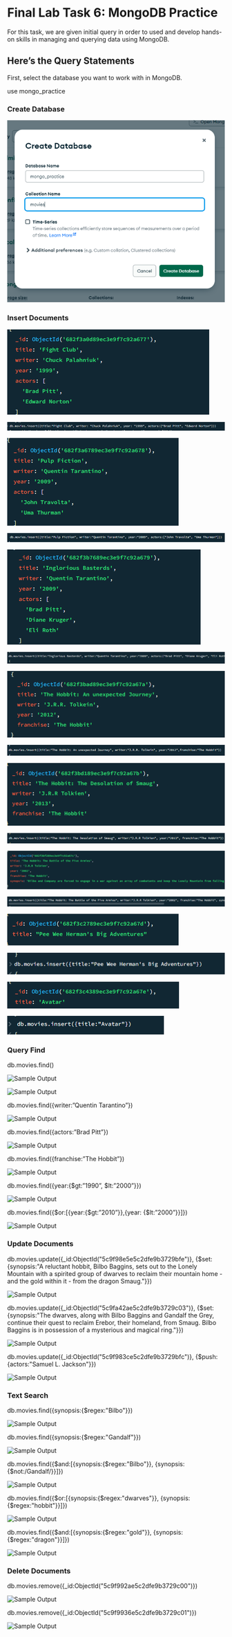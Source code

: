 # Final Lab Task 6: MongoDB Practice
For this task, we are given initial query in order to used and develop hands-on skills in managing and querying data using MongoDB.

## Here’s the Query Statements

First, select the database you want to work with in MongoDB.

use mongo_practice
### Create Database

![Sample Output](images/db.png)

### Insert Documents

![Sample Output](images/1.png)

![Sample Output](images/ins1.png)


![Sample Output](images/2.png)

![Sample Output](images/ins2.png)


![Sample Output](images/3.png)

![Sample Output](images/ins3.png)


![Sample Output](images/4.png)

![Sample Output](images/ins4.png)


![Sample Output](images/5.png)

![Sample Output](images/ins5.png)


![Sample Output](images/6.png)

![Sample Output](images/ins6.png)


![Sample Output](images/7.png)

![Sample Output](images/ins7.png)


![Sample Output](images/8.png)

![Sample Output](images/ins8.png)

### Query Find
db.movies.find()

![Sample Output](images/)

![Sample Output](images/)

db.movies.find({writer:”Quentin Tarantino”})

![Sample Output](images/)

db.movies.find({actors:”Brad Pitt”})

![Sample Output](images/)

db.movies.find({franchise:”The Hobbit”})

![Sample Output](images/)

db.movies.find({year:{$gt:”1990”, $lt:”2000”}})

![Sample Output](images/)

db.movies.find({$or:[{year:{$gt:”2010”}},{year: {$lt:”2000”}}]})

![Sample Output](images/)

### Update Documents

db.movies.update({_id:ObjectId(&quot;5c9f98e5e5c2dfe9b3729bfe&quot;)}, {$set:{synopsis:&quot;A reluctant
hobbit, Bilbo Baggins, sets out to the Lonely Mountain with a spirited group of dwarves to
reclaim their mountain home - and the gold within it - from the dragon Smaug.&quot;}})

![Sample Output](images/)

db.movies.update({_id:ObjectId(&quot;5c9fa42ae5c2dfe9b3729c03&quot;)}, {$set:{synopsis:&quot;The dwarves,
along with Bilbo Baggins and Gandalf the Grey, continue their quest to reclaim Erebor, their
homeland, from Smaug. Bilbo Baggins is in possession of a mysterious and magical ring.&quot;}})

![Sample Output](images/)

db.movies.update({_id:ObjectId(&quot;5c9f983ce5c2dfe9b3729bfc&quot;)}, {$push:{actors:&quot;Samuel L.
Jackson&quot;}})

![Sample Output](images/)


### Text Search

db.movies.find({synopsis:{$regex:&quot;Bilbo&quot;}})

![Sample Output](images/)

db.movies.find({synopsis:{$regex:&quot;Gandalf&quot;}})

![Sample Output](images/)

db.movies.find({$and:[{synopsis:{$regex:&quot;Bilbo&quot;}}, {synopsis:{$not:/Gandalf/}}]})

![Sample Output](images/)

db.movies.find({$or:[{synopsis:{$regex:&quot;dwarves&quot;}}, {synopsis:{$regex:&quot;hobbit&quot;}}]})

![Sample Output](images/)

db.movies.find({$and:[{synopsis:{$regex:&quot;gold&quot;}}, {synopsis:{$regex:&quot;dragon&quot;}}]})

![Sample Output](images/)


### Delete Documents

db.movies.remove({_id:ObjectId(&quot;5c9f992ae5c2dfe9b3729c00&quot;)})

![Sample Output](images/)

db.movies.remove({_id:ObjectId(&quot;5c9f9936e5c2dfe9b3729c01&quot;)})

![Sample Output](images/)
